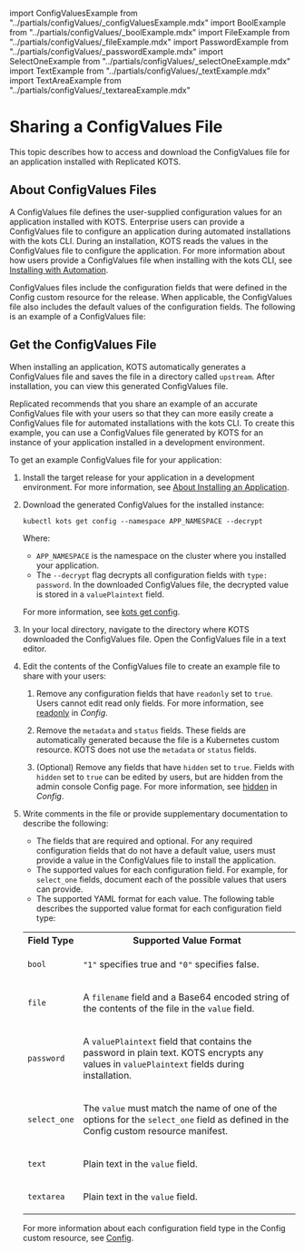 import ConfigValuesExample from "../partials/configValues/_configValuesExample.mdx"
import BoolExample from "../partials/configValues/_boolExample.mdx"
import FileExample from "../partials/configValues/_fileExample.mdx"
import PasswordExample from "../partials/configValues/_passwordExample.mdx"
import SelectOneExample from "../partials/configValues/_selectOneExample.mdx"
import TextExample from "../partials/configValues/_textExample.mdx"
import TextAreaExample from "../partials/configValues/_textareaExample.mdx"

# Sharing a ConfigValues File

This topic describes how to access and download the ConfigValues file for an application installed with Replicated KOTS.

## About ConfigValues Files

A ConfigValues file defines the user-supplied configuration values for an application installed with KOTS. Enterprise users can provide a ConfigValues file to configure an application during automated installations with the kots CLI. During an installation, KOTS reads the values in the ConfigValues file to configure the application. For more information about how users provide a ConfigValues file when installing with the kots CLI, see [Installing with Automation](/enterprise/installing-existing-cluster-automation).

ConfigValues files include the configuration fields that were defined in the Config custom resource for the release. When applicable, the ConfigValues file also includes the default values of the configuration fields. The following is an example of a ConfigValues file:

<ConfigValuesExample/>

## Get the ConfigValues File

When installing an application, KOTS automatically generates a ConfigValues file and saves the file in a directory called `upstream`. After installation, you can view this generated ConfigValues file.

Replicated recommends that you share an example of an accurate ConfigValues file with your users so that they can more easily create a ConfigValues file for automated installations with the kots CLI. To create this example, you can use a ConfigValues file generated by KOTS for an instance of your application installed in a development environment.

To get an example ConfigValues file for your application:

1. Install the target release for your application in a development environment. For more information, see [About Installing an Application](/enterprise/installing-overview).

1. Download the generated ConfigValues for the installed instance:

    ```
    kubectl kots get config --namespace APP_NAMESPACE --decrypt 
    ```
    Where:
    * `APP_NAMESPACE` is the namespace on the cluster where you installed your application.
    * The `--decrypt` flag decrypts all configuration fields with `type: password`. In the downloaded ConfigValues file, the decrypted value is stored in a `valuePlaintext` field.

    For more information, see [kots get config](/reference/kots-cli-get-config).

1. In your local directory, navigate to the directory where KOTS downloaded the ConfigValues file. Open the ConfigValues file in a text editor.

1. Edit the contents of the ConfigValues file to create an example file to share with your users:

   1. Remove any configuration fields that have `readonly` set to `true`. Users cannot edit read only fields. For more information, see [readonly](/reference/custom-resource-config#readonly) in _Config_.

   1. Remove the `metadata` and `status` fields. These fields are automatically generated because the file is a Kubernetes custom resource. KOTS does not use the `metadata` or `status` fields.

   1. (Optional) Remove any fields that have `hidden` set to `true`. Fields with `hidden` set to `true` can be edited by users, but are hidden from the admin console Config page. For more information, see [hidden](/reference/custom-resource-config#hidden) in _Config_.

1. Write comments in the file or provide supplementary documentation to describe the following:

     * The fields that are required and optional. For any required configuration fields that do not have a default value, users must provide a value in the ConfigValues file to install the application.
     * The supported values for each configuration field. For example, for `select_one` fields, document each of the possible values that users can provide.
     * The supported YAML format for each value. The following table describes the supported value format for each configuration field type:

     <table>
      <tr>
       <th>Field Type</th>
       <th>Supported Value Format</th>
      </tr>
      <tr>
       <td><code>bool</code></td>
       <td><p><code>"1"</code> specifies true and <code>"0"</code> specifies false.</p><BoolExample/>
       </td>
      </tr>
      <tr>
       <td><code>file</code></td>
       <td><p>A <code>filename</code> field and a Base64 encoded string of the contents of the file in the <code>value</code> field.</p><FileExample/>
       </td>
      </tr>
      <tr>
      <td><code>password</code></td>
      <td><p>A <code>valuePlaintext</code> field that contains the password in plain text. KOTS encrypts any values in <code>valuePlaintext</code> fields during installation.</p><PasswordExample/>
      </td>
      </tr>
      <tr>
      <td><code>select_one</code></td>
      <td><p>The <code>value</code> must match the name of one of the options for the <code>select_one</code> field as defined in the Config custom resource manifest.</p><SelectOneExample/>
      </td>
      </tr>
      <tr>
      <td><code>text</code></td>
      <td><p>Plain text in the <code>value</code> field.</p><TextExample/>
      </td>
      </tr>
      <tr>
      <td><code>textarea</code></td>
      <td><p>Plain text in the <code>value</code> field.</p><TextAreaExample/>
      </td>
      </tr>
    </table>

    For more information about each configuration field type in the Config custom resource, see [Config](/reference/custom-resource-config).
